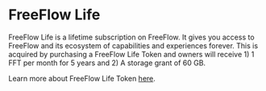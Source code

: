# FreeFlow Life

FreeFlow Life is a lifetime subscription on FreeFlow. It gives you access to FreeFlow and its ecosystem of capabilities and experiences forever. This is acquired by purchasing a FreeFlow Life Token and owners will receive 1) 1 FFT per month for 5 years and 2) A storage grant of 60 GB.

Learn more about FreeFlow Life Token [here](https://freeflow.io).
